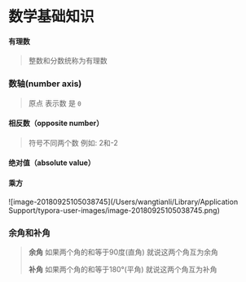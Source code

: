 # 数学基础知识

#### 有理数

> 整数和分数统称为有理数

### 数轴(number axis)

> 原点 表示数 是 `0`

#### 相反数（opposite number）

> 符号不同两个数 例如: 2和-2

#### 绝对值（absolute value）

#### 乘方

![image-20180925105038745](/Users/wangtianli/Library/Application Support/typora-user-images/image-20180925105038745.png)

### 余角和补角

> **余角** 如果两个角的和等于90度(直角) 就说这两个角互为余角
>
> **补角** 如果两个角的和等于180°(平角) 就说这两个角互为补角

